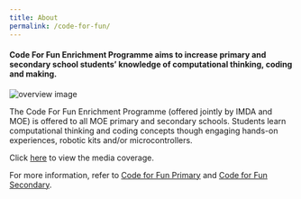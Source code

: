 ```yaml
---
title: About
permalink: /code-for-fun/
---
```



#### Code For Fun Enrichment Programme aims to increase primary and secondary school students’ knowledge of computational thinking, coding and making. 

![overview image](/images/in-schools/code-for-fun/code-for-fun-100609.jpg)

The Code For Fun Enrichment Programme (offered jointly by IMDA and MOE) is offered to all MOE primary and secondary schools. Students learn computational thinking and coding concepts though engaging hands-on experiences, robotic kits and/or microcontrollers.

Click [here](/stories/#codeforfun) to view the media coverage.

For more information, refer to [Code for Fun Primary](/code-for-fun/primary/) and [Code for Fun Secondary](/code-for-fun/secondary/).